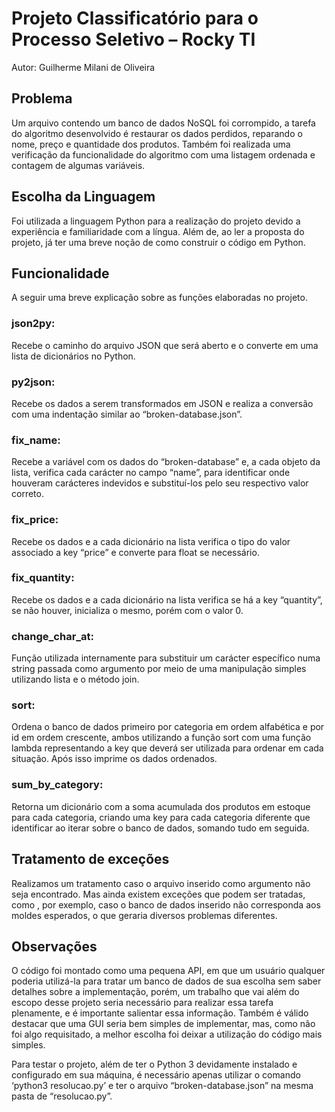# Projeto Classificatório para o Processo Seletivo – Rocky TI
Autor: Guilherme Milani de Oliveira
## Problema
Um arquivo contendo um banco de dados NoSQL foi corrompido, a tarefa do algoritmo desenvolvido é restaurar os dados perdidos, reparando o nome, preço e quantidade dos produtos. Também foi realizada uma verificação da funcionalidade do algoritmo com uma listagem ordenada e contagem de algumas variáveis.
## Escolha da Linguagem
Foi utilizada a linguagem Python para a realização  do projeto devido a experiência e familiaridade com a língua. Além de, ao ler a proposta do projeto, já ter uma breve noção de como construir o código em Python.
## Funcionalidade
A seguir uma breve explicação sobre as funções elaboradas no projeto.
### json2py: 
Recebe o caminho do arquivo JSON que será aberto e o converte em uma lista de dicionários no Python.
### py2json:
Recebe os dados a serem transformados em JSON e realiza a conversão com uma indentação similar ao “broken-database.json”.
### fix_name:
Recebe a variável com os dados do “broken-database” e, a cada objeto da lista, verifica cada carácter no campo “name”, para identificar onde houveram carácteres indevidos e substituí-los pelo seu respectivo valor correto.
### fix_price:
Recebe os dados e a cada dicionário na lista verifica o tipo do valor associado a key “price” e converte para float se necessário.
### fix_quantity:
Recebe os dados e a cada dicionário na lista verifica se há a key “quantity”, se não houver, inicializa o mesmo, porém com o valor 0.
### change_char_at:
Função utilizada internamente para substituir um carácter específico numa string passada como argumento por meio de uma manipulação simples utilizando lista e o método join.
### sort:
Ordena o banco de dados primeiro por categoria em ordem alfabética e por id em ordem crescente, ambos utilizando a função sort com uma função lambda representando a key que deverá ser utilizada para ordenar em cada situação. Após isso imprime os dados ordenados.
### sum_by_category:
Retorna um dicionário com a soma acumulada dos produtos em estoque para cada categoria, criando uma key para cada categoria diferente que identificar ao iterar sobre o banco de dados, somando tudo em seguida.
## Tratamento de exceções
Realizamos um tratamento caso o arquivo inserido como argumento não seja encontrado. Mas ainda existem exceções que podem ser tratadas, como , por exemplo, caso o banco de dados inserido não corresponda aos moldes esperados, o que geraria diversos problemas diferentes.
## Observações
O código foi montado como uma pequena API, em que um usuário qualquer poderia utilizá-la para tratar um banco de dados de sua escolha sem saber detalhes sobre a implementação, porém, um trabalho que vai além do escopo desse projeto seria necessário para realizar essa tarefa plenamente, e é importante salientar essa informação. Também é válido destacar que uma GUI seria bem simples de implementar, mas, como não foi algo requisitado, a melhor escolha foi deixar a utilização do código mais simples.

Para testar o projeto, além de ter o Python 3 devidamente instalado e configurado em sua máquina, é necessário apenas utilizar o comando ‘python3 resolucao.py’ e ter o arquivo “broken-database.json” na mesma pasta de “resolucao.py”. 
